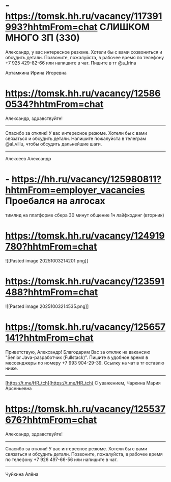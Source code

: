 # - https://tomsk.hh.ru/vacancy/117391993?hhtmFrom=chat СЛИШКОМ МНОГО ЗП (330)

Александр, у вас интересное резюме. Хотели бы с вами созвониться и обсудить детали. Позвоните, пожалуйста, в рабочее время по телефону +7 925 429-82-66 или напишите в чат. Пишите в тг @a_Irina

Артамкина Ирина Игоревна

# https://tomsk.hh.ru/vacancy/125860534?hhtmFrom=chat

Александр, здравствуйте!

---

Спасибо за отклик! У вас интересное резюме. Хотели бы с вами связаться и обсудить детали. Напишите пожалуйста в телеграм @al_villu, чтобы обсудить дальнейшие шаги.

---

Алексеев Александр

# - https://hh.ru/vacancy/125980811?hhtmFrom=employer_vacancies Проебался на алгосах

тимлид на платформе сбера
30 минут общение 1ч лайфкодинг (вторник)

# https://tomsk.hh.ru/vacancy/124919780?hhtmFrom=chat
![[Pasted image 20251003214201.png]]

# https://tomsk.hh.ru/vacancy/123591488?hhtmFrom=chat
![[Pasted image 20251003214535.png]]

# https://tomsk.hh.ru/vacancy/125657141?hhtmFrom=chat

Приветствую, Александр! Благодарим Вас за отклик на вакансию "Senior Java-разработчик (Fullstack)". Пишите в удобное время в мессенджеры по номеру +7 993 904-29-39. Ссылку на чат в тг оставлю ниже.

---

[https://t.me/HR_tch](https://t.me/HR_tch) С уважением, Чаркина Мария Арсеньевна
# https://tomsk.hh.ru/vacancy/125537676?hhtmFrom=chat

Александр, здравствуйте!

---

Спасибо за отклик! У вас интересное резюме. Хотели бы с вами связаться и обсудить детали. Позвоните, пожалуйста, в рабочее время по телефону +7 926 497-66-56 или напишите в чат.

---

Чуйкина Алёна